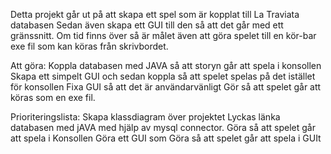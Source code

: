 Detta projekt går ut på att skapa ett spel som är kopplat till La Traviata databasen
Sedan även skapa ett GUI till den så att det går med ett gränssnitt. Om tid finns över så är målet även att göra spelet till en kör-bar exe fil som kan köras från skrivbordet.

Att göra:
Koppla databasen med JAVA så att storyn går att spela i konsollen
Skapa ett simpelt GUI och sedan koppla så att spelet spelas på det istället för konsollen
Fixa GUI så att det är användarvänligt
Gör så att spelet går att köras som en exe fil.


Prioriteringslista:
Skapa klassdiagram över projektet
Lyckas länka databasen med jAVA med hjälp av mysql connector.
Göra så att spelet går att spela i Konsollen
Göra ett GUI som
Göra så att spelet går att spela i GUIt





